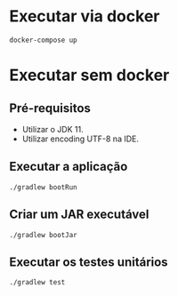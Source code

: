 # Executar via docker
```
docker-compose up
```

# Executar sem docker

## Pré-requisitos
- Utilizar o JDK 11.
- Utilizar encoding UTF-8 na IDE.

## Executar a aplicação
```
./gradlew bootRun
```

## Criar um JAR executável
```
./gradlew bootJar
```

## Executar os testes unitários
```
./gradlew test
```